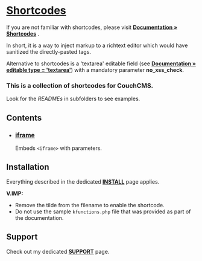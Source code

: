 # [Shortcodes](https://github.com/trendoman/Tweakus-Dilectus/tree/main/anton.cms%40ya.ru__shortcodes)

If you are not familiar with shortcodes, please visit [**Documentation &raquo; Shortcodes**](https://docs.couchcms.com/miscellaneous/shortcodes.html) .

In short, it is a way to inject markup to a richtext editor which would have sanitized the directly-pasted tags.

Alternative to shortcodes is a 'textarea' editable field (see [**Documentation &raquo; editable type = 'textarea'**](https://docs.couchcms.com/tags-reference/editable/textarea.html#no_xss_check)) with a mandatory parameter **no_xss_check**.

### This is a collection of shortcodes for CouchCMS.

Look for the *READMEs* in subfolders to see examples.

## Contents

* ### [iframe](iframe/)
   Embeds `<iframe>` with parameters.


## Installation

Everything described in the dedicated [**INSTALL**](/INSTALL.md) page applies.

**V.IMP:**
* Remove the tilde from the filename to enable the shortcode.
* Do not use the sample `kfunctions.php` file that was provided as part of the documentation.

## Support

Check out my dedicated [**SUPPORT**](/SUPPORT.md) page.

